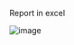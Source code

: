 Report in excel 

![image](https://github.com/RichardTelecomTech/solid-dollop/assets/153075593/6fa0b392-08b8-4ec9-862c-d67886cde413)
